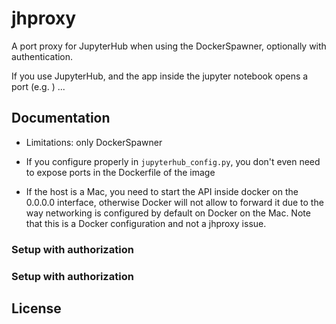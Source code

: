 # jhproxy

A port proxy for JupyterHub when using the DockerSpawner, optionally with 
authentication.

If you use JupyterHub, and the app inside the jupyter notebook opens a port 
(e.g. ) ...

## Documentation

- Limitations: only DockerSpawner

- If you configure properly in `jupyterhub_config.py`, you don't even
  need to expose ports in the Dockerfile of the image

- If the host is a Mac, you need to start the API inside docker on the 0.0.0.0
  interface, otherwise Docker will not allow to forward it due to the
  way networking is configured by default on Docker on the Mac. Note that this
  is a Docker configuration and not a jhproxy issue.


### Setup with authorization


### Setup with authorization


## License
